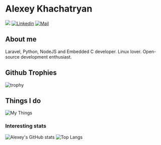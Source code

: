 # Alexey Khachatryan 

![](https://komarev.com/ghpvc/?username=alkhachatryan&color=green)
[![Linkedin](https://img.shields.io/badge/-Alexey%20Khachatryan-blue?style=flat-square&logo=linkedin&logoColor=white&link=https://www.linkedin.com/in/alexey-khachatryan-8707b7a5/)](https://www.linkedin.com/in/alexey-khachatryan-8707b7a5/)
[![Mail](https://img.shields.io/badge/-alexey.khachatryan@gmail.com-gray?style=flat-square&logo=gmail&logoColor=red&link=)](mailto:alexey.khachatryan@gmail.com)



## About me 
Laravel, Python, NodeJS and Embedded C developer. Linux lover. Open-source development enthusiast.


## Github Trophies
![trophy](https://github-profile-trophy.vercel.app/?username=alkhachatryan)

## Things I do
![My Things](https://skillicons.dev/icons?i=py,laravel,nodejs,linux,ubuntu,c,aws,bash,docker,git,postgres,redis,mongodb,mysql,kali,raspberrypi,sqlite,postman,php,js,github,gitlab,elasticsearch,django,cloudflare,cpp,arduino,debian,gcp)


### Interesting stats

![Alexey's GitHub stats](https://github-readme-stats.vercel.app/api?username=alkhachatryan&show=reviews,discussions_started,discussions_answered,prs_merged,prs_merged_percentage)
![Top Langs](https://github-readme-stats.vercel.app/api/top-langs/?username=alkhachatryan&layout=donut)


